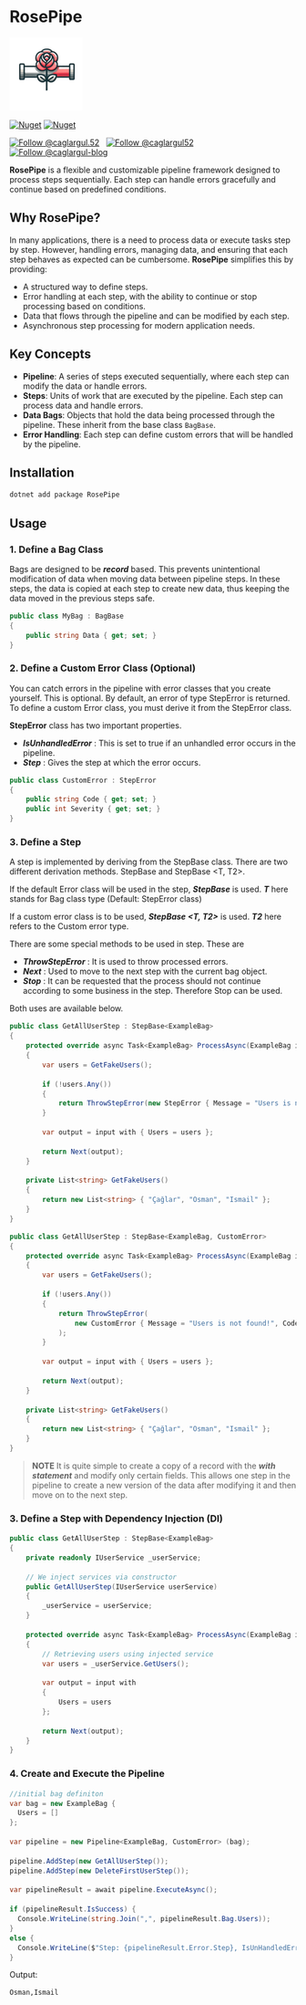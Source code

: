 
# RosePipe
![Icon](https://github.com/caglargul52/pipe-rose/blob/main/RosePipe/images/icon.png?raw=true)

[![Nuget](https://img.shields.io/nuget/v/RosePipe?label=NuGet)](https://www.nuget.org/packages/Clean.Architecture.Solution.Template)
[![Nuget](https://img.shields.io/nuget/dt/RosePipe?label=Downloads)](https://www.nuget.org/packages/Clean.Architecture.Solution.Template)

<a href="https://www.instagram.com/caglargul.52/">
    <img src="https://img.shields.io/badge/Instagram-E4405F?style=for-the-badge&logo=instagram&logoColor=white" alt="Follow @caglargul.52" /></a> &nbsp; <a href="https://www.linkedin.com/in/caglargul52/">
    <img src="https://img.shields.io/badge/LinkedIn-0077B5?style=for-the-badge&logo=linkedin&logoColor=white" alt="Follow @caglargul52" /></a> &nbsp;  <a href="https://medium.com/caglargul-blog">
    <img src="https://img.shields.io/badge/Medium-12100E?style=for-the-badge&logo=medium&logoColor=white" alt="Follow @caglargul-blog"/></a>

**RosePipe** is a flexible and customizable pipeline framework designed to process steps sequentially. Each step can handle errors gracefully and continue based on predefined conditions.

## Why RosePipe? 
In many applications, there is a need to process data or execute tasks step by step. However, handling errors, managing data, and ensuring that each step behaves as expected can be cumbersome. **RosePipe** simplifies this by providing: 
- A structured way to define steps. 
- Error handling at each step, with the ability to continue or stop processing based on conditions. 
- Data that flows through the pipeline and can be modified by each step. 
- Asynchronous step processing for modern application needs.

## Key Concepts 
- **Pipeline**: A series of steps executed sequentially, where each step can modify the data or handle errors. 
- **Steps**: Units of work that are executed by the pipeline. Each step can process data and handle errors. 
- **Data Bags**: Objects that hold the data being processed through the pipeline. These inherit from the base class `BagBase`. 
- **Error Handling**: Each step can define custom errors that will be handled by the pipeline.

## Installation

```bash
dotnet add package RosePipe
```
## Usage
### 1. Define a Bag Class
Bags are designed to be ***record*** based. This prevents unintentional modification of data when moving data between pipeline steps. In these steps, the data is copied at each step to create new data, thus keeping the data moved in the previous steps safe.
```csharp
public class MyBag : BagBase
{
    public string Data { get; set; }
}
```
### 2. Define a Custom Error Class (Optional)
You can catch errors in the pipeline with error classes that you create yourself. This is optional. By default, an error of type StepError is returned. To define a custom Error class, you must derive it from the StepError class.

**StepError** class has two important properties. 
- ***IsUnhandledError*** : This is set to true if an unhandled error occurs in the pipeline.
- ***Step*** : Gives the step at which the error occurs.

```csharp
public class CustomError : StepError
{
    public string Code { get; set; }
    public int Severity { get; set; }
}
```
### 3. Define a Step
A step is implemented by deriving from the StepBase class. There are two different derivation methods. StepBase<T> and StepBase <T, T2>.

If the default Error class will be used in the step, ***StepBase<T>***  is used. ***T*** here stands for Bag class type (Default: StepError class)

If a custom error class is to be used, ***StepBase <T, T2>*** is used. ***T2*** here refers to the Custom error type.

There are some special methods to be used in step. These are
- ***ThrowStepError*** : It is used to throw processed errors.
- ***Next*** : Used to move to the next step with the current bag object.
- ***Stop*** : It can be requested that the process should not continue according to some business in the step. Therefore Stop can be used.

Both uses are available below.
```csharp
public class GetAllUserStep : StepBase<ExampleBag>
{
    protected override async Task<ExampleBag> ProcessAsync(ExampleBag input)
    {
        var users = GetFakeUsers();
        
        if (!users.Any())
        {
            return ThrowStepError(new StepError { Message = "Users is not found!" });
        }

        var output = input with { Users = users };

        return Next(output);
    }

    private List<string> GetFakeUsers()
    {
        return new List<string> { "Çağlar", "Osman", "Ismail" };
    }
}

```

```csharp
public class GetAllUserStep : StepBase<ExampleBag, CustomError>
{
    protected override async Task<ExampleBag> ProcessAsync(ExampleBag input)
    {
        var users = GetFakeUsers();

        if (!users.Any())
        {
            return ThrowStepError(
                new CustomError { Message = "Users is not found!", Code = "A1", Severity = 1 }
            );
        }

        var output = input with { Users = users };

        return Next(output);
    }

    private List<string> GetFakeUsers()
    {
        return new List<string> { "Çağlar", "Osman", "Ismail" };
    }
}
```
> **NOTE**
> It is quite simple to create a copy of a record with the ***with statement*** and modify only certain fields. This allows one step in the pipeline to create a new version of the data after modifying it and then move on to the next step.

### 3. Define a Step with Dependency Injection (DI)
```csharp
public class GetAllUserStep : StepBase<ExampleBag>
{
    private readonly IUserService _userService;

    // We inject services via constructor
    public GetAllUserStep(IUserService userService)
    {
        _userService = userService;
    }

    protected override async Task<ExampleBag> ProcessAsync(ExampleBag input)
    {
        // Retrieving users using injected service
        var users = _userService.GetUsers();

        var output = input with
        {
            Users = users
        };

        return Next(output);
    }
}
```
### 4. Create and Execute the Pipeline
```csharp
//initial bag definiton
var bag = new ExampleBag {
  Users = []
};

var pipeline = new Pipeline<ExampleBag, CustomError> (bag);

pipeline.AddStep(new GetAllUserStep());
pipeline.AddStep(new DeleteFirstUserStep());

var pipelineResult = await pipeline.ExecuteAsync();

if (pipelineResult.IsSuccess) {
  Console.WriteLine(string.Join(",", pipelineResult.Bag.Users));
}
else {
  Console.WriteLine($"Step: {pipelineResult.Error.Step}, IsUnHandledError: {pipelineResult.Error.IsUnhandledError}, Code: {pipelineResult.Error.Code}");
}
```
Output: 
```bash
Osman,Ismail
```
